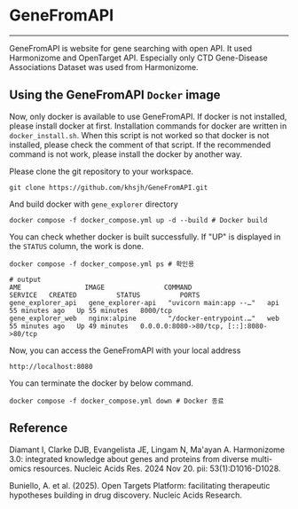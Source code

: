 # GeneFromAPI
---
GeneFromAPI is website for gene searching with open API. It used Harmonizome and OpenTarget API. Especially only CTD Gene-Disease Associations Dataset was used from Harmonizome.


## Using the GeneFromAPI `Docker` image
Now, only docker is available to use GeneFromAPI.
If docker is not installed, please install docker at first. Installation commands for docker are written in `docker_install.sh`. When this script is not worked so that docker is not installed, please check the comment of that script. If the recommended command is not work, please install the docker by another way.

Please clone the git repository to your workspace.
```
git clone https://github.com/khsjh/GeneFromAPI.git
```

And build docker with `gene_explorer` directory
```
docker compose -f docker_compose.yml up -d --build # Docker build
```

You can check whether docker is built successfully. If "UP" is displayed in the `STATUS` column, the work is done.
```
docker compose -f docker_compose.yml ps # 확인용

# output
AME                IMAGE               COMMAND                  SERVICE   CREATED          STATUS          PORTS
gene_explorer_api   gene_explorer-api   "uvicorn main:app --…"   api       55 minutes ago   Up 55 minutes   8000/tcp
gene_explorer_web   nginx:alpine        "/docker-entrypoint.…"   web       55 minutes ago   Up 49 minutes   0.0.0.0:8080->80/tcp, [::]:8080->80/tcp
```
Now, you can access the GeneFromAPI with your local address

```
http://localhost:8080
```

You can terminate the docker by below command.
```
docker compose -f docker_compose.yml down # Docker 종료
```

## Reference
Diamant I, Clarke DJB, Evangelista JE, Lingam N, Ma'ayan A. Harmonizome 3.0: integrated knowledge about genes and proteins from diverse multi-omics resources. Nucleic Acids Res. 2024 Nov 20. pii: 53(1):D1016-D1028.

Buniello, A. et al. (2025). Open Targets Platform: facilitating therapeutic hypotheses building in drug discovery. Nucleic Acids Research.
